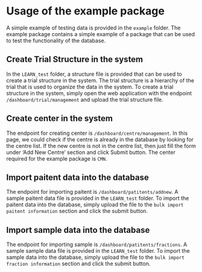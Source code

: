 # Usage of the example package
A simple example of testing data is provided in the `example` folder. The example package contains a simple example of a package that can be used to test the functionality of the database. 

## Create Trial Structure in the system
In the `LEARN_test` folder, a structure file is provided that can be used to create a trial structure in the system. The trial structure is a hierarchy of the trial that is used to organize the data in the system. To create a trial structure in the system, simply open the web application with the endpoint `/dashboard/trial/management` and upload the trial structure file. 

## Create center in the system
The endpoint for creating center is `/dashboard/centre/management`. In this page, we could check if the centre is already in the database by looking for the centre list. If the new centre is not in the centre list, then just fill the form under ‘Add New Centre’ section and click Submit button. The center required for the example package is `CMN`.

## Import paitent data into the database
The endpoint for importing paitent is `/dashboard/patitents/addnew`. A sample paitent data file is provided in the `LEARN_test` folder. To import the paitent data into the database, simply upload the file to the `bulk import paitent information` section and click the submit button.

## Import sample data into the database
The endpoint for importing sample is `/dashboard/patitents/fractions`. A sample sample data file is provided in the `LEARN_test` folder. To import the sample data into the database, simply upload the file to the `bulk import fraction information` section and click the submit button.